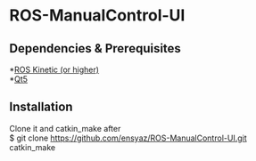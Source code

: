 # ROS-ManualControl-UI
## Dependencies & Prerequisites
*[ROS Kinetic (or higher)](http://wiki.ros.org/ROS/Installation)\
*[Qt5](https://www.qt.io/download)
## Installation
Clone it and catkin_make after\
$ git clone https://github.com/ensyaz/ROS-ManualControl-UI.git <br/>
catkin_make


